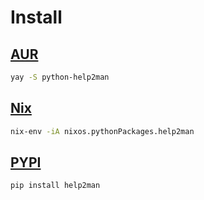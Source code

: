 # Install

## [AUR](https://aur.archlinux.org/packages/help2man)

```bash
yay -S python-help2man
```

## [Nix](https://nixos.org)

```sh
nix-env -iA nixos.pythonPackages.help2man
```

## [PYPI](https://pypi.org/project/help2man)

```sh
pip install help2man
```
